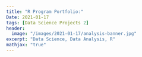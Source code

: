 ```yaml
---
title: "R Program Portfolio:"
Date: 2021-01-17
tags: [Data Science Projects 2]
header:
  image: "/images/2021-01-17/analysis-banner.jpg"
excerpt: "Data Science, Data Analysis, R"
mathjax: "true"
---
```


